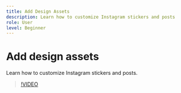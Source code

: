 ```yaml
---
title: Add Design Assets
description: Learn how to customize Instagram stickers and posts
role: User
level: Beginner
---
```

# Add design assets 

Learn how to customize Instagram stickers and posts.

>[!VIDEO](https://video.tv.adobe.com/v/3420226?quality=12&learn=on&hidetitle=true)
